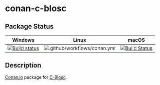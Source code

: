 # conan-c-blosc

## Package Status

| Windows | Linux | macOS |
|:-------:|:-----:|:-----:|
|[![Build status](https://ci.appveyor.com/api/projects/status/6a1j9iwv69rleq0f/branch/testing%2F1.17.1?svg=true)](https://ci.appveyor.com/project/SpaceIm/conan-c-blosc)|![.github/workflows/conan.yml](https://github.com/SpaceIm/conan-c-blosc/workflows/.github/workflows/conan.yml/badge.svg?branch=testing%2F1.17.1)|[![Build Status](https://travis-ci.com/SpaceIm/conan-c-blosc.svg?branch=testing%2F1.17.1)](https://travis-ci.com/SpaceIm/conan-c-blosc)|

## Description

[Conan.io](https://conan.io) package for [C-Blosc](https://github.com/Blosc/c-blosc).
